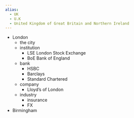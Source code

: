 ```yaml
---
alias:
  - UK
  - U.K
  - United Kingdom of Great Britain and Northern Ireland
---
```

- London
    - the city
    - institution
        - LSE London Stock Exchange
        - BoE Bank of England
    - bank
        - HSBC
        - Barclays
        - Standard Chartered
    - company
        - Lloyd’s of London
    - industry
        - insurance
        - FX
- Birmingham